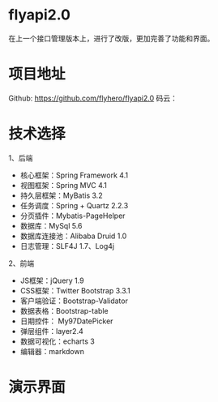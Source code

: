 # flyapi2.0
在上一个接口管理版本上，进行了改版，更加完善了功能和界面。

# 项目地址
Github: https://github.com/flyhero/flyapi2.0
码云：

# 技术选择
1、后端

- 核心框架：Spring Framework 4.1
- 视图框架：Spring MVC 4.1
- 持久层框架：MyBatis 3.2
- 任务调度：Spring + Quartz 2.2.3
- 分页插件：Mybatis-PageHelper
- 数据库：MySql 5.6
- 数据库连接池：Alibaba Druid 1.0
- 日志管理：SLF4J 1.7、Log4j

2、前端

- JS框架：jQuery 1.9
- CSS框架：Twitter Bootstrap 3.3.1
- 客户端验证：Bootstrap-Validator
- 数据表格：Bootstrap-table
- 日期控件： My97DatePicker
- 弹层组件：layer2.4
- 数据可视化：echarts 3
- 编辑器：markdown

# 演示界面
